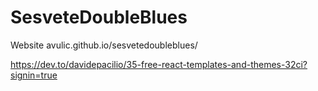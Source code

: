 # SesveteDoubleBlues
Website
  avulic.github.io/sesvetedoubleblues/

https://dev.to/davidepacilio/35-free-react-templates-and-themes-32ci?signin=true
